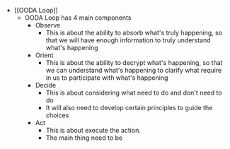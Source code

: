 - [[OODA Loop]]
    - OODA Loop has 4 main components
        - Observe
            - This is about the ability to absorb what's truly happening, so that we will have enough information to truly understand what's happening
        - Orient
            - This is about the ability to decrypt what's happening, so that we can understand what's happening to clarify what require in us to participate with what's happening
        - Decide
            - This is about considering what need to do and don't need to do
            - It will also need to develop certain principles to guide the choices
        - Act
            - This is about execute the action.
            - The main thing need to be 
